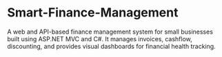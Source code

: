 # Smart-Finance-Management
A web and API-based finance management system for small businesses built using ASP.NET MVC and C#. It manages invoices, cashflow, discounting, and provides visual dashboards for financial health tracking.
